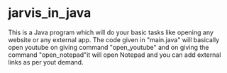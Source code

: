 # jarvis_in_java
This is a Java program which will do your basic tasks like opening any website or any external app.
The code given in "main.java" will basically open youtube on giving command "open_youtube" and on giving the command "open_notepad"it will open Notepad and you can add external links as per yout demand.
